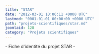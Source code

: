 ```yaml
---
title: "STAR"
date: "2012-03-01 10:06:11 +0000 UTC"
lastmod: "0001-01-01 00:00:00 +0000 UTC"
path: "projets-scientifiques/star.md"
joomlaid: 128
category: "Projets scientifiques"
---
```

\- Fiche d'identité du projet STAR -
